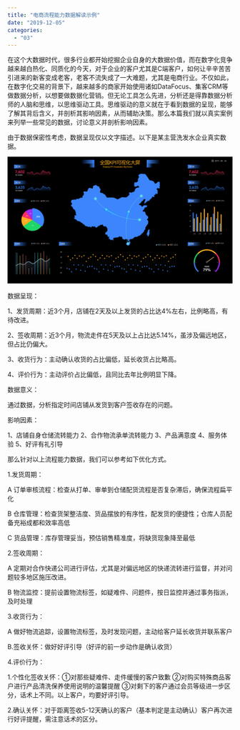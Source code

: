 ```yaml
---
title: "电商流程能力数据解读示例"
date: "2019-12-05"
categories: 
  - "03"
---
```


在这个大数据时代，很多行业都开始挖掘企业自身的大数据价值，而在数字化竞争越来越白热化、同质化的今天，对于企业的客户尤其是C端客户，如何让辛辛苦苦引进来的新客变成老客，老客不流失成了一大难题，尤其是电商行业。不仅如此，在数字化交易的背景下，越来越多的商家开始使用诸如DataFocus、集客CRM等做数据分析，以想要做数据化营销。但无论工具怎么先进，分析还是得靠数据分析师的人脑和思维，以思维驱动工具。思维驱动的意义就在于看到数据的呈现，能够了解其背后含义，并剖析其影响因素，从而辅助决策。那么本篇我们就以真实案例来列举一些常见的数据，讨论意义并剖析影响因素。

由于数据保密性考虑，数据呈现仅以文字描述。以下是某主营洗发水企业真实数据。

![](images/图表优化-09.png)

数据呈现：

1、发货周期：近3个月，店铺在2天及以上发货的占比达4%左右，比例略高，有待改进。

2、签收周期：近3个月，物流走件在5天及以上占比达5.14%，虽涉及偏远地区，但占比仍偏大。

3、收货行为：主动确认收货的占比偏低，延长收货占比略高。

4、评价行为：主动评价占比偏低，且同比去年比例明显下降。

数据意义：

通过数据，分析指定时间店铺从发货到客户签收存在的问题。

影响因素：

1、店铺自身仓储流转能力 2、合作物流承单流转能力 3、产品满意度 4、服务体验 5、好评有礼引导

那么针对以上流程能力数据，我们可以参考如下优化方式。

1.发货周期：

A 订单审核流程：检查从打单、审单到仓储配货流程是否复杂滞后，确保流程扁平化

B 仓库管理：检查货架整洁度、货品摆放的有序性，配发货的便捷性；仓库人员配备充裕成都和效率高低

C 货品管理：库存管理妥当，预估销售精准度，将缺货现象降至最低

2.签收周期：

A 定期对合作快递公司进行评估，尤其是对偏远地区的快递流转进行监督，并对问题较多地区施压改进。

B 物流监控：提前设置物流标签，如疑难件、问题件，按日监控并通过事务指派，及时处理

3.收货行为：

A 做好物流追踪，设置物流标签，及时发现问题，主动给客户延长收货并联系客户

B.签收关怀：做好好评引导（好评的前一步动作是确认收货）

4.评价行为：

1.个性化签收关怀：①对那些疑难件、走件缓慢的客户致歉 ②对购买特殊商品客户进行产品清洗保养使用说明的温馨提醒 ③对剩下的客户通过会员等级进一步区分，话术上不同。以上客户，均要好评引导。

2.确认关怀：对于距离签收5-12天确认的客户（基本判定是主动确认）客户再次进行好评提醒，需注意话术的区分。
